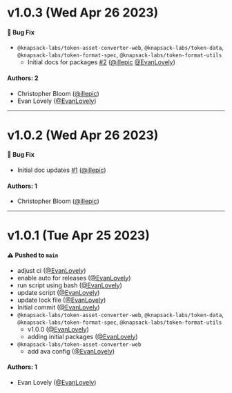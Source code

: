 # v1.0.3 (Wed Apr 26 2023)

#### 🐛 Bug Fix

- `@knapsack-labs/token-asset-converter-web`, `@knapsack-labs/token-data`, `@knapsack-labs/token-format-spec`, `@knapsack-labs/token-format-utils`
  - Initial docs for packages [#2](https://github.com/knapsack-labs/design-token-tools/pull/2) ([@illepic](https://github.com/illepic) [@EvanLovely](https://github.com/EvanLovely))

#### Authors: 2

- Christopher Bloom ([@illepic](https://github.com/illepic))
- Evan Lovely ([@EvanLovely](https://github.com/EvanLovely))

---

# v1.0.2 (Wed Apr 26 2023)

#### 🐛 Bug Fix

- Initial doc updates [#1](https://github.com/knapsack-labs/design-token-tools/pull/1) ([@illepic](https://github.com/illepic))

#### Authors: 1

- Christopher Bloom ([@illepic](https://github.com/illepic))

---

# v1.0.1 (Tue Apr 25 2023)

#### ⚠️ Pushed to `main`

- adjust ci ([@EvanLovely](https://github.com/EvanLovely))
- enable auto for releases ([@EvanLovely](https://github.com/EvanLovely))
- run script using bash ([@EvanLovely](https://github.com/EvanLovely))
- update script ([@EvanLovely](https://github.com/EvanLovely))
- update lock file ([@EvanLovely](https://github.com/EvanLovely))
- Initial commit ([@EvanLovely](https://github.com/EvanLovely))
- `@knapsack-labs/token-asset-converter-web`, `@knapsack-labs/token-data`, `@knapsack-labs/token-format-spec`, `@knapsack-labs/token-format-utils`
  - v1.0.0 ([@EvanLovely](https://github.com/EvanLovely))
  - adding initial packages ([@EvanLovely](https://github.com/EvanLovely))
- `@knapsack-labs/token-asset-converter-web`
  - add ava config ([@EvanLovely](https://github.com/EvanLovely))

#### Authors: 1

- Evan Lovely ([@EvanLovely](https://github.com/EvanLovely))
